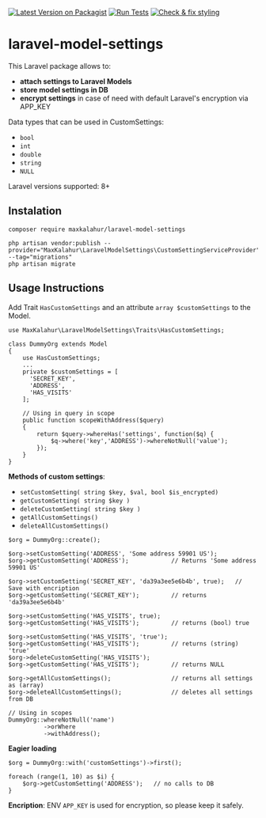 [![Latest Version on Packagist](https://img.shields.io/packagist/v/maxkalahur/laravel-model-settings.svg)](https://packagist.org/packages/maxkalahur/laravel-model-settings)
[![Run Tests](https://github.com/maxkalahur/laravel-model-settings/actions/workflows/run-tests.yml/badge.svg?branch=master)](https://github.com/maxkalahur/laravel-model-settings/actions/workflows/run-tests.yml)
[![Check & fix styling](https://github.com/maxkalahur/laravel-model-settings/actions/workflows/pint.yml/badge.svg?branch=master)](https://github.com/maxkalahur/laravel-model-settings/actions/workflows/pint.yml)

# laravel-model-settings
This Laravel package allows to: 
- **attach settings to Laravel Models** 
- **store model settings in DB** 
- **encrypt settings** in case of need with default Laravel's encryption via APP_KEY  

Data types that can be used in CustomSettings: 
- `bool`
- `int`
- `double`
- `string`
- `NULL`

Laravel versions supported: 8+
## Instalation
```
composer require maxkalahur/laravel-model-settings

php artisan vendor:publish --provider="MaxKalahur\LaravelModelSettings\CustomSettingServiceProvider" --tag="migrations"
php artisan migrate
```
## Usage Instructions
Add Trait `HasCustomSettings` and an attribute `array $customSettings` to the Model.
```
use MaxKalahur\LaravelModelSettings\Traits\HasCustomSettings;

class DummyOrg extends Model
{
    use HasCustomSettings;
    ...
    private $customSettings = [
      'SECRET_KEY',
      'ADDRESS',
      'HAS_VISITS'
    ];
    
    // Using in query in scope
    public function scopeWithAddress($query)
    {
        return $query->whereHas('settings', function($q) {
            $q->where('key','ADDRESS')->whereNotNull('value');
        });
    }
}
```
**Methods of custom settings**:
- `setCustomSetting( string $key, $val, bool $is_encrypted)`
- `getCustomSetting( string $key )`
- `deleteCustomSetting( string $key )`
- `getAllCustomSettings()`
- `deleteAllCustomSettings()`
```
$org = DummyOrg::create();

$org->setCustomSetting('ADDRESS', 'Some address 59901 US'); 
$org->getCustomSetting('ADDRESS');            // Returns 'Some address 59901 US'

$org->setCustomSetting('SECRET_KEY', 'da39a3ee5e6b4b', true);   // Save with encription
$org->getCustomSetting('SECRET_KEY');         // returns 'da39a3ee5e6b4b'

$org->setCustomSetting('HAS_VISITS', true);
$org->getCustomSetting('HAS_VISITS');         // returns (bool) true

$org->setCustomSetting('HAS_VISITS', 'true');
$org->getCustomSetting('HAS_VISITS');         // returns (string) 'true'
$org->deleteCustomSetting('HAS_VISITS');
$org->getCustomSetting('HAS_VISITS');         // returns NULL

$org->getAllCustomSettings();                 // returns all settings as (array)
$org->deleteAllCustomSettings();              // deletes all settings from DB

// Using in scopes
DummyOrg::whereNotNull('name')
          ->orWhere
          ->withAddress();

```
**Eagier loading**
```
$org = DummyOrg::with('customSettings')->first();

foreach (range(1, 10) as $i) {
    $org->getCustomSetting('ADDRESS');   // no calls to DB
}
```
**Encription**: ENV `APP_KEY` is used for encryption, so please keep it safely.
